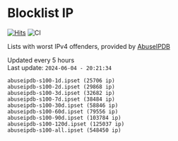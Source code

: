 # Blocklist IP

[![Hits](https://hits.seeyoufarm.com/api/count/incr/badge.svg?url=https%3A%2F%2Fgithub.com%2Fborestad%2Fblocklist-ip%2F&count_bg=%2379C83D&title_bg=%23555555&icon=&icon_color=%23E7E7E7&title=hits&edge_flat=false)](https://hits.seeyoufarm.com)  ![CI](https://img.shields.io/github/workflow/status/borestad/blocklist-ip/CI?style=flat-square)

Lists with worst IPv4 offenders, provided by [AbuseIPDB](https://www.abuseipdb.com/)

<!-- FOOTER-PLACEHOLDER -->
Updated every 5 hours<br>
Last update: `2024-06-04 - 20:21:34`
```
abuseipdb-s100-1d.ipset (25706 ip)
abuseipdb-s100-2d.ipset (29868 ip)
abuseipdb-s100-3d.ipset (32682 ip)
abuseipdb-s100-7d.ipset (38484 ip)
abuseipdb-s100-30d.ipset (58846 ip)
abuseipdb-s100-60d.ipset (79556 ip)
abuseipdb-s100-90d.ipset (103784 ip)
abuseipdb-s100-120d.ipset (125037 ip)
abuseipdb-s100-all.ipset (548450 ip)
```

